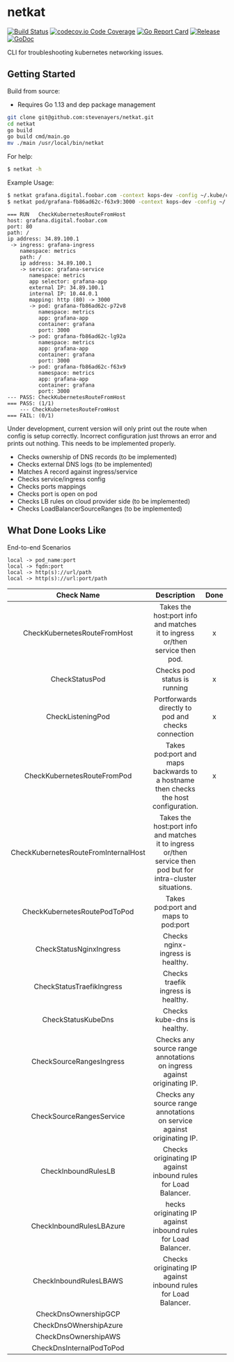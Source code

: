 # netkat
[![Build Status](https://travis-ci.org/stevenayers/netkat.svg?branch=master)](https://travis-ci.org/stevenayers/netkat)
[![codecov.io Code Coverage](https://img.shields.io/codecov/c/github/stevenayers/netkat.svg)](https://codecov.io/github/stevenayers/netkat?branch=master)
[![Go Report Card](https://goreportcard.com/badge/github.com/stevenayers/netkat)](https://goreportcard.com/report/github.com/stevenayers/netkat)
[![Release](https://img.shields.io/badge/release-v0.1--alpha-5272B4.svg)](https://github.com/stevenayers/netkat/releases/tag/v0.1-alpha)
[![GoDoc](https://godoc.org/github.com/stevenayers/netkat?status.svg)](https://godoc.org/github.com/stevenayers/netkat)

CLI for troubleshooting kubernetes networking issues.

## Getting Started

Build from source:
* Requires Go 1.13 and dep package management
```bash
git clone git@github.com:stevenayers/netkat.git
cd netkat
go build
go build cmd/main.go
mv ./main /usr/local/bin/netkat
```
For help:
```bash
$ netkat -h
```

Example Usage:
```bash
$ netkat grafana.digital.foobar.com -context kops-dev -config ~/.kube/config
$ netkat pod/grafana-fb86ad62c-f63x9:3000 -context kops-dev -config ~/.kube/config
```
```
=== RUN   CheckKubernetesRouteFromHost
host: grafana.digital.foobar.com
port: 80
path: /
ip address: 34.89.100.1
 -> ingress: grafana-ingress
    namespace: metrics
    path: /
    ip address: 34.89.100.1
    -> service: grafana-service
       namespace: metrics
       app selector: grafana-app
       external IP: 34.89.100.1
       internal IP: 10.44.0.1
       mapping: http (80) -> 3000
       -> pod: grafana-fb86ad62c-p72v8
          namespace: metrics
          app: grafana-app
          container: grafana
          port: 3000
       -> pod: grafana-fb86ad62c-lg92a
          namespace: metrics
          app: grafana-app
          container: grafana
          port: 3000
       -> pod: grafana-fb86ad62c-f63x9
          namespace: metrics
          app: grafana-app
          container: grafana
          port: 3000
--- PASS: CheckKubernetesRouteFromHost
=== PASS: (1/1)
    --- CheckKubernetesRouteFromHost
=== FAIL: (0/1)
```

Under development, current version will only print out the route when config is setup correctly.
Incorrect configuration just throws an error and prints out nothing. This needs to be implemented properly.

* Checks ownership of DNS records (to be implemented)
* Checks external DNS logs (to be implemented)
* Matches A record against ingress/service
* Checks service/ingress config
* Checks ports mappings
* Checks port is open on pod
* Checks LB rules on cloud provider side (to be implemented)
* Checks LoadBalancerSourceRanges (to be implemented)


## What Done Looks Like
End-to-end Scenarios
```
local -> pod_name:port
local -> fqdn:port
local -> http(s)://url/path
local -> http(s)://url:port/path
```

|**Check Name**|**Description**|**Done**|
|:-----:|:-----:|:-----:|
CheckKubernetesRouteFromHost| Takes the host:port info and matches it to ingress or/then service then pod. | x
CheckStatusPod|  Checks pod status is running| x
CheckListeningPod|  Portforwards directly to pod and checks connection| x
CheckKubernetesRouteFromPod| Takes pod:port and maps backwards to a hostname then checks the host configuration. | x
CheckKubernetesRouteFromInternalHost| Takes the host:port info and matches it to ingress or/then service then pod but for intra-cluster situations. | 
CheckKubernetesRoutePodToPod| Takes pod:port and maps to pod:port| 
CheckStatusNginxIngress| Checks nginx-ingress is healthy.| 
CheckStatusTraefikIngress| Checks traefik ingress is healthy.| 
CheckStatusKubeDns| Checks kube-dns is healthy.| 
CheckSourceRangesIngress| Checks any source range annotations on ingress against originating IP. | 
CheckSourceRangesService| Checks any source range annotations on service against originating IP. | 
CheckInboundRulesLB| Checks originating IP against inbound rules for Load Balancer. | 
CheckInboundRulesLBAzure|  hecks originating IP against inbound rules for Load Balancer. | 
CheckInboundRulesLBAWS| Checks originating IP against inbound rules for Load Balancer. | 
CheckDnsOwnershipGCP| | 
CheckDnsOWnershipAzure| | 
CheckDnsOwnershipAWS| | 
CheckDnsInternalPodToPod| | 
